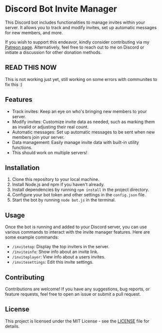 # Discord Bot Invite Manager

This Discord bot includes functionalities to manage invites within your server. It allows you to track and modify invites, set up automatic messages for new members, and more.

If you wish to support this endeavor, kindly consider contributing via my [Patreon page](https://patreon.com/zayyo_o?utm_medium=unknown&utm_source=join_link&utm_campaign=creatorshare_creator&utm_content=copyLink). Alternatively, feel free to reach out to me on Discord or initiate a discussion for other donation methods.

## READ THIS NOW

This is not working just yet, still working on some errors with communites to fix this :)

## Features

- Track invites: Keep an eye on who's bringing new members to your server.
- Modify invites: Customize invite data as needed, such as marking them as invalid or adjusting their real count.
- Automatic messages: Set up automatic messages to be sent when new members join your server.
- Data management: Easily manage invite data with built-in utility functions.
- This should work on multiple servers!

## Installation

1. Clone this repository to your local machine.
2. Install Node.js and npm if you haven't already.
3. Install dependencies by running `npm install` in the project directory.
4. Configure your bot token and other settings in the `config.json` file.
5. Start the bot by running `node bot.js` in the terminal.

## Usage

Once the bot is running and added to your Discord server, you can use various commands to interact with the invite manager features. Here are some example commands:

- `/invitetop`: Display the top inviters in the server.
- `/inviteinfo`: Show info about an invite link.
- `/inviteplayer`: View info about a users invites.
- `/invitesettings`: Edit this invite settings.

## Contributing

Contributions are welcome! If you have any suggestions, bug reports, or feature requests, feel free to open an issue or submit a pull request.

## License

This project is licensed under the MIT License - see the [LICENSE](LICENSE) file for details.
